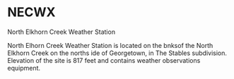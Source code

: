# NECWX
North Elkhorn Creek Weather Station

North Elhorn Creek Weather Station is located on the bnksof the North Elkhorn Creek on the norths ide of Georgetown, in The Stables subdivision.  Elevation of the site is 817 feet and contains weather observations equipment.
